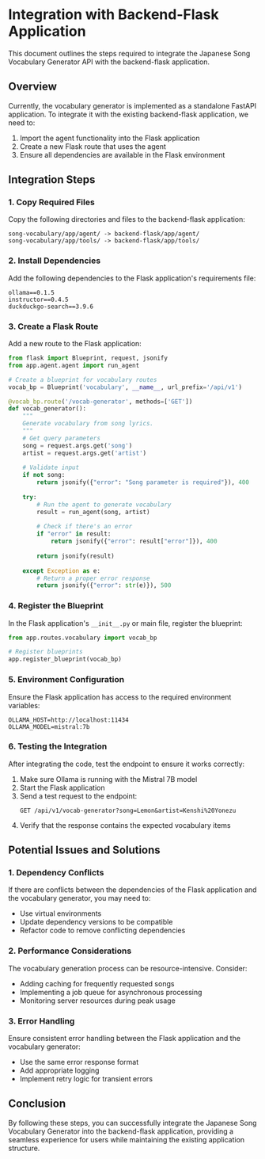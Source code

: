 # Integration with Backend-Flask Application

This document outlines the steps required to integrate the Japanese Song Vocabulary Generator API with the backend-flask application.

## Overview

Currently, the vocabulary generator is implemented as a standalone FastAPI application. To integrate it with the existing backend-flask application, we need to:

1. Import the agent functionality into the Flask application
2. Create a new Flask route that uses the agent
3. Ensure all dependencies are available in the Flask environment

## Integration Steps

### 1. Copy Required Files

Copy the following directories and files to the backend-flask application:

```
song-vocabulary/app/agent/ -> backend-flask/app/agent/
song-vocabulary/app/tools/ -> backend-flask/app/tools/
```

### 2. Install Dependencies

Add the following dependencies to the Flask application's requirements file:

```
ollama==0.1.5
instructor==0.4.5
duckduckgo-search==3.9.6
```

### 3. Create a Flask Route

Add a new route to the Flask application:

```python
from flask import Blueprint, request, jsonify
from app.agent.agent import run_agent

# Create a blueprint for vocabulary routes
vocab_bp = Blueprint('vocabulary', __name__, url_prefix='/api/v1')

@vocab_bp.route('/vocab-generator', methods=['GET'])
def vocab_generator():
    """
    Generate vocabulary from song lyrics.
    """
    # Get query parameters
    song = request.args.get('song')
    artist = request.args.get('artist')
    
    # Validate input
    if not song:
        return jsonify({"error": "Song parameter is required"}), 400
    
    try:
        # Run the agent to generate vocabulary
        result = run_agent(song, artist)
        
        # Check if there's an error
        if "error" in result:
            return jsonify({"error": result["error"]}), 400
        
        return jsonify(result)
    
    except Exception as e:
        # Return a proper error response
        return jsonify({"error": str(e)}), 500
```

### 4. Register the Blueprint

In the Flask application's `__init__.py` or main file, register the blueprint:

```python
from app.routes.vocabulary import vocab_bp

# Register blueprints
app.register_blueprint(vocab_bp)
```

### 5. Environment Configuration

Ensure the Flask application has access to the required environment variables:

```
OLLAMA_HOST=http://localhost:11434
OLLAMA_MODEL=mistral:7b
```

### 6. Testing the Integration

After integrating the code, test the endpoint to ensure it works correctly:

1. Make sure Ollama is running with the Mistral 7B model
2. Start the Flask application
3. Send a test request to the endpoint:
   ```
   GET /api/v1/vocab-generator?song=Lemon&artist=Kenshi%20Yonezu
   ```
4. Verify that the response contains the expected vocabulary items

## Potential Issues and Solutions

### 1. Dependency Conflicts

If there are conflicts between the dependencies of the Flask application and the vocabulary generator, you may need to:
- Use virtual environments
- Update dependency versions to be compatible
- Refactor code to remove conflicting dependencies

### 2. Performance Considerations

The vocabulary generation process can be resource-intensive. Consider:
- Adding caching for frequently requested songs
- Implementing a job queue for asynchronous processing
- Monitoring server resources during peak usage

### 3. Error Handling

Ensure consistent error handling between the Flask application and the vocabulary generator:
- Use the same error response format
- Add appropriate logging
- Implement retry logic for transient errors

## Conclusion

By following these steps, you can successfully integrate the Japanese Song Vocabulary Generator into the backend-flask application, providing a seamless experience for users while maintaining the existing application structure.
